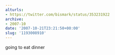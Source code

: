 ```yaml
---
alturls:
- https://twitter.com/bismark/status/353231922
archive:
- 2007-10
date: '2007-10-21T23:21:50+00:00'
slug: '1193008910'
---
```


going to eat dinner

